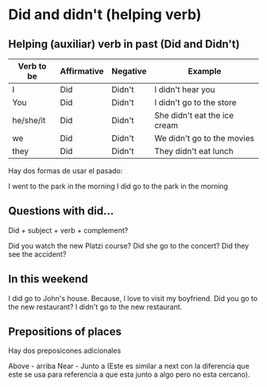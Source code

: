 # Did and didn't (helping verb)

## Helping (auxiliar) verb in past (Did and Didn't)


| Verb to be | Affirmative | Negative | Example                      |
| ---------- | ----------- | -------- | ---------------------------- |
| I          | Did         | Didn't   | I didn't hear you            |
| You        | Did         | Didn't   | I didn't go to the store     |
| he/she/it  | Did         | Didn't   | She didn't eat the ice cream |
| we         | Did         | Didn't   | We didn't go to the movies   |
| they       | Did         | Didn't   | They didn't eat lunch        |


Hay dos formas de usar el pasado: 

I went to the park in the morning 
I did go to the park in the morning 

## Questions with did...

Did + subject + verb + complement? 

Did you watch the new Platzi course? 
Did she go to the concert?
Did they see the accident? 

## In this weekend 
I did go to John's house. Because, I love to visit my boyfriend. 
Did you go to the new restaurant? I didn't go to the new restaurant. 

## Prepositions of places 

Hay dos preposicones adicionales 

Above - arriba 
Near - Junto a (Este es similar a next con la diferencia que este se usa para referencia a que esta junto a algo pero no esta cercano).
